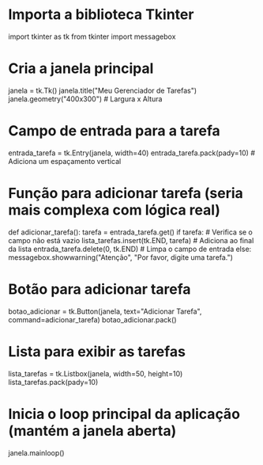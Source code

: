 # Importa a biblioteca Tkinter
import tkinter as tk
from tkinter import messagebox

# Cria a janela principal
janela = tk.Tk()
janela.title("Meu Gerenciador de Tarefas")
janela.geometry("400x300") # Largura x Altura

# Campo de entrada para a tarefa
entrada_tarefa = tk.Entry(janela, width=40)
entrada_tarefa.pack(pady=10) # Adiciona um espaçamento vertical

# Função para adicionar tarefa (seria mais complexa com lógica real)
def adicionar_tarefa():
    tarefa = entrada_tarefa.get()
    if tarefa: # Verifica se o campo não está vazio
        lista_tarefas.insert(tk.END, tarefa) # Adiciona ao final da lista
        entrada_tarefa.delete(0, tk.END) # Limpa o campo de entrada
    else:
        messagebox.showwarning("Atenção", "Por favor, digite uma tarefa.")

# Botão para adicionar tarefa
botao_adicionar = tk.Button(janela, text="Adicionar Tarefa", command=adicionar_tarefa)
botao_adicionar.pack()

# Lista para exibir as tarefas
lista_tarefas = tk.Listbox(janela, width=50, height=10)
lista_tarefas.pack(pady=10)

# Inicia o loop principal da aplicação (mantém a janela aberta)
janela.mainloop()
